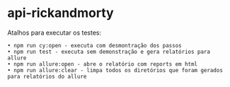 # api-rickandmorty

Atalhos para executar os testes:

    • npm run cy:open - executa com desmontração dos passos
    • npm run test - executa sem demonstração e gera relatórios para allure
    • npm run allure:open - abre o relatório com reports em html
    • npm run allure:clear - limpa todos os diretórios que foram gerados para relatórios do allure
